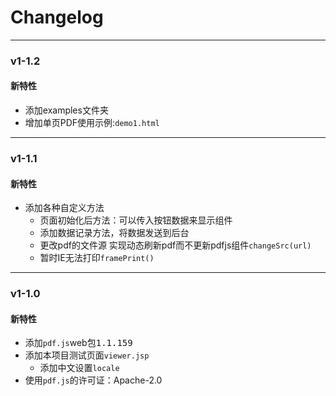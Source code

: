# Changelog
<!-- @author DHJT 2018-10-29 -->

-------------------------------------------------------------------------------------------------------------

### v1-1.2

#### 新特性
- 添加examples文件夹
- 增加单页PDF使用示例:`demo1.html`

-------------------------------------------------------------------------------------------------------------

### v1-1.1

#### 新特性
- 添加各种自定义方法
    + 页面初始化后方法：可以传入按钮数据来显示组件
    + 添加数据记录方法，将数据发送到后台
    + 更改pdf的文件源 实现动态刷新pdf而不更新pdfjs组件`changeSrc(url)`
    + 暂时IE无法打印`framePrint()`

-------------------------------------------------------------------------------------------------------------

### v1-1.0

#### 新特性
- 添加`pdf.js`web包<kbd>1.1.159</kbd>
- 添加本项目测试页面`viewer.jsp`
    + 添加中文设置`locale`
- 使用`pdf.js`的许可证：Apache-2.0
